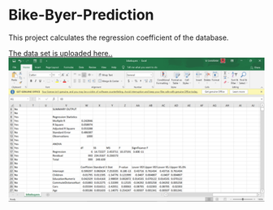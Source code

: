 # Bike-Byer-Prediction

<p>This project calculates the regression coefficient of the database.</p>
<a href="">The data set is uploaded here..</a>
<img src="https://github.com/vjsaairam/Bike-Buyer-Prediction/blob/main/images/csv%20code.png">
